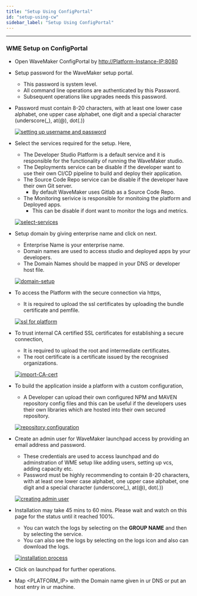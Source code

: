 ```yaml
---
title: "Setup Using ConfigPortal"
id: "setup-using-cw"
sidebar_label: "Setup Using ConfigPortal"
---
```

---

### WME Setup on ConfigPortal

- Open WaveMaker ConfigPortal by <http://Platform-Instance-IP:8080>
- Setup password for the WaveMaker setup portal. 
   - This password is system level. 
   - All command line operations are authenticated by this Password. 
   - Subsequent operations like upgrades needs this password.
- Password must contain 8-20 characters, with at least one lower case alphabet, one upper case alphabet, one digit and a special character (underscore(_), at(@), dot(.))

    [![setting up username and password](/learn/assets/wme-setup/wme-portal-setup/setting-username-and-password.png)](/learn/assets/wme-setup/wme-portal-setup/setting-username-and-password.png)

- Select the services required for the setup. Here, 
   - The Developer Studio Platform is a default service and it is responsible for the functionality of running the WaveMaker studio. 
   - The Deployments service can be disable if the developer want to use their own CI/CD pipeline to build and deploy their application. 
   - The Source Code Repo service can be disable if the developer have their own Git server.
     -  By default WaveMaker uses Gitlab as a Source Code Repo. 
   - The Monitoring serivice is responsible for monitoing the platform and Deployed apps. 
     - This can be disable if dont want to monitor the logs and metrics.

    [![select-services](/learn/assets/wme-setup/wme-portal-setup/select-services.png)](/learn/assets/wme-setup/wme-portal-setup/select-services.png)

- Setup domain by giving enterprise name and click on next. 
    - Enterprise Name is your enterprise name. 
    - Domain names are used to access studio and deployed apps by your developers. 
    - The Domain Names should be mapped in your DNS or developer host file.

    [![domain-setup](/learn/assets/wme-setup/wme-portal-setup/domain-setup.png)](/learn/assets/wme-setup/wme-portal-setup/domain-setup.png)

- To access the Platform with the secure connection via https, 
    - It is required to upload the ssl certificates by uploading the bundle certificate and pemfile.

    [![ssl for platform](/learn/assets/wme-setup/wme-portal-setup/ssl-for-platform.png)](/learn/assets/wme-setup/wme-portal-setup/ssl-for-platform.png)

    
- To trust internal CA certified SSL certificates for establishing a secure connection,
    - It is required to upload the root and intermediate certificates. 
    - The root certificate is a certificate issued by the recognised organizations.

    [![import-CA-cert](/learn/assets/wme-setup/wme-portal-setup/import-CA-cert.png)](/learn/assets/wme-setup/wme-portal-setup/import-CA-cert.png)

- To build the application inside a platform with a custom configuration,
    - A Developer can upload their own configured NPM and MAVEN repository config files and this can be useful if the developers uses their own libraries which are hosted into their own secured repository.

    [![repository configuration](/learn/assets/wme-setup/wme-portal-setup/repositoy-configuration.png)](/learn/assets/wme-setup/wme-portal-setup/repositoy-configuration.png)

- Create an admin user for WaveMaker launchpad access by providing an email address and password. 
    - These credentials are used to access launchpad and do adminstration of WME setup like adding users, setting up vcs, adding capacity etc.
    - Password must be highly recommending to contain 8-20 characters, with at least one lower case alphabet, one upper case alphabet, one digit and a special character (underscore(_), at(@), dot(.))
  
    [![creating admin user](/learn/assets/wme-setup/wme-portal-setup/creating-admin-user.png)](/learn/assets/wme-setup/wme-portal-setup/creating-admin-user.png)

- Installation may take 45 mins to 60 mins. Please wait and watch on this page for the status until it reached 100%.
    - You can watch the logs by selecting on the **GROUP NAME** and then by selecting the service.
    - You can also see the logs by selecting on the logs icon and also can download the logs.
  
    [![installation process](/learn/assets/wme-setup/wme-portal-setup/installation.png)](/learn/assets/wme-setup/wme-portal-setup/installation.png)

- Click on launchpad for further operations.
- Map <PLATFORM_IP> with the Domain name given in ur DNS or put an host entry in ur machine.
